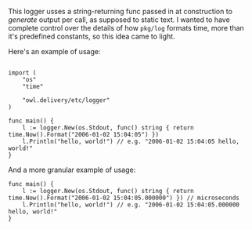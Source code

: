 This logger usses a string-returning func passed in at construction to _generate_ output per call, as supposed to static text. I wanted to have complete control over the details of how `pkg/log` formats time, more than it's predefined constants, so this idea came to light.

Here's an example of usage:

```package main

import (
	"os"
	"time"

	"owl.delivery/etc/logger"
)

func main() {
	l := logger.New(os.Stdout, func() string { return time.Now().Format("2006-01-02 15:04:05") })
	l.Println("hello, world!") // e.g. "2006-01-02 15:04:05 hello, world!"
}
```

And a more granular example of usage:

```
func main() {
	l := logger.New(os.Stdout, func() string { return time.Now().Format("2006-01-02 15:04:05.000000") }) // microseconds
	l.Println("hello, world!") // e.g. "2006-01-02 15:04:05.000000 hello, world!"
}
```
